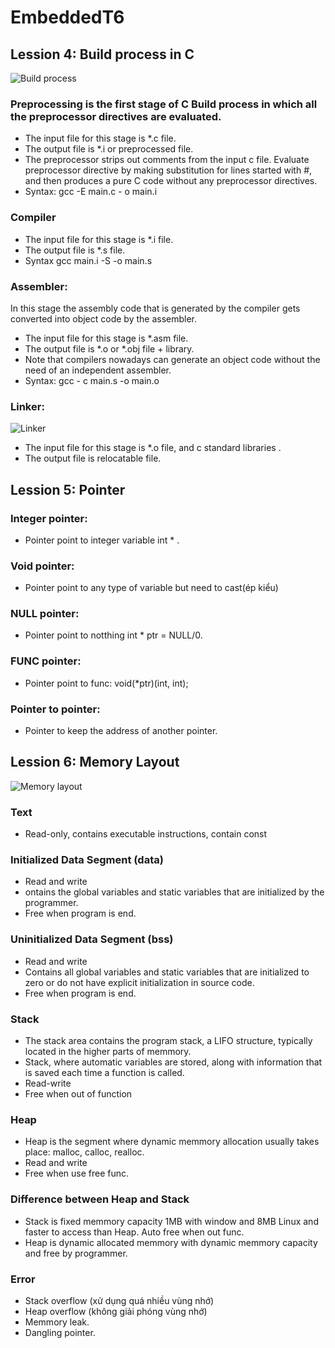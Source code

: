 # EmbeddedT6
## Lession 4: Build process in C
![Build process](https://fastbitlab.com/wp-content/uploads/2022/07/Figure-2-1-800x409.png)

### Preprocessing is the first stage of C Build process in which all the preprocessor directives are evaluated.
 * The input file for this stage is *.c file.
 * The output file is *.i or preprocessed file.
 * The preprocessor strips out comments from the input c file. Evaluate preprocessor directive by making substitution for lines started with #, and then produces a   pure C code without any preprocessor directives.
 * Syntax: gcc -E main.c - o main.i
### Compiler
 * The input file for this stage is *.i file.
 * The output file is *.s file.
 * Syntax gcc main.i -S -o main.s
### Assembler: 
In this stage the assembly code that is generated by the compiler gets converted into object code by the assembler.
 * The input file for this stage is *.asm file.
 * The output file is *.o or *.obj file + library.
 * Note that compilers nowadays can generate an object code without the need of an independent assembler.
 * Syntax: gcc - c main.s -o main.o
### Linker:
![Linker](https://media.licdn.com/dms/image/C4E12AQE48SgStVLuMA/article-inline_image-shrink_1000_1488/0/1567694279315?e=1692230400&v=beta&t=5pVG0bwLO2OtYWj8W6HvFUrESDrECaSz3FimkivtKE8)
 * The input file for this stage is *.o file, and c standard libraries .
 * The output file is relocatable file.
## Lession 5: Pointer
### Integer pointer:
 * Pointer point to integer variable int * <name>.
### Void pointer:
 * Pointer point to any type of variable but need to cast(ép kiểu)
### NULL pointer:
 * Pointer point to notthing int * ptr = NULL/0.
### FUNC pointer:
 * Pointer point to func:
     void(*ptr)(int, int);
### Pointer to pointer:
 * Pointer to keep the address of another pointer.
## Lession 6: Memory Layout
![Memory layout](https://media.geeksforgeeks.org/wp-content/uploads/memoryLayoutC.jpg)
### Text
 * Read-only, contains executable instructions, contain const
### Initialized Data Segment (data)
 * Read and write
 * ontains the global variables and static variables that are initialized by the programmer.
 * Free when program is end.
### Uninitialized Data Segment (bss)
 * Read and write
 * Contains all global variables and static variables that are initialized to zero or do not have explicit initialization in source code.
 * Free when program is end.
### Stack
 * The stack area contains the program stack, a LIFO structure, typically located in the higher parts of memmory.
 * Stack, where automatic variables are stored, along with information that is saved each time a function is called.
 * Read-write
 * Free when out of function
### Heap
 * Heap is the segment where dynamic memmory allocation usually takes place: malloc, calloc, realloc.
 * Read and write
 * Free when use free func.
### Difference between Heap and Stack
 * Stack is fixed memmory capacity 1MB with window and 8MB Linux and faster to access than Heap. Auto free when out func. 
 * Heap is dynamic allocated memmory with dynamic memmory capacity and free by programmer.
### Error
 * Stack overflow (xử dụng quá nhiều vùng nhớ)
 * Heap overflow (không giải phóng vùng nhớ)
 * Memmory leak.
 * Dangling pointer.
